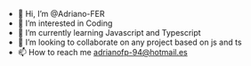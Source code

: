 - 👋 Hi, I’m @Adriano-FER
- 👀 I’m interested in Coding
- 🌱 I’m currently learning Javascript and Typescript
- 💞️ I’m looking to collaborate on any project based on js and ts
- 📫 How to reach me adrianofp-94@hotmail.es

